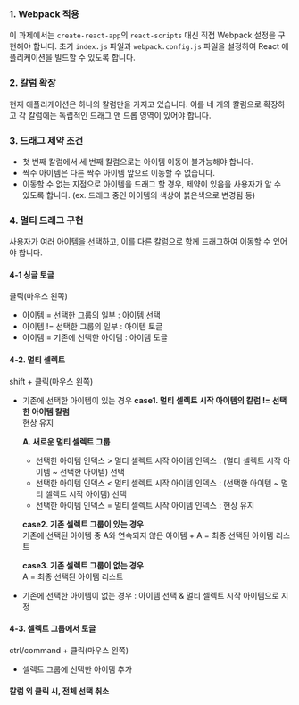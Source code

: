 ### 1. Webpack 적용

이 과제에서는 `create-react-app`의 `react-scripts` 대신 직접 Webpack 설정을 구현해야 합니다. 초기 `index.js` 파일과 `webpack.config.js` 파일을 설정하여 React 애플리케이션을 빌드할 수 있도록 합니다.

### 2. 칼럼 확장

현재 애플리케이션은 하나의 칼럼만을 가지고 있습니다. 이를 네 개의 칼럼으로 확장하고 각 칼럼에는 독립적인 드래그 앤 드롭 영역이 있어야 합니다.

### 3. 드래그 제약 조건

- 첫 번째 칼럼에서 세 번째 칼럼으로는 아이템 이동이 불가능해야 합니다.
- 짝수 아이템은 다른 짝수 아이템 앞으로 이동할 수 없습니다.
- 이동할 수 없는 지점으로 아이템을 드래그 할 경우, 제약이 있음을 사용자가 알 수 있도록 합니다.
  (ex. 드래그 중인 아이템의 색상이 붉은색으로 변경됨 등)

### 4. 멀티 드래그 구현

사용자가 여러 아이템을 선택하고, 이를 다른 칼럼으로 함께 드래그하여 이동할 수 있어야 합니다.

#### 4-1 싱글 토글

클릭(마우스 왼쪽)

- 아이템 = 선택한 그룹의 일부 : 아이템 선택
- 아이템 != 선택한 그룹의 일부 : 아이템 토글
- 아이템 = 기존에 선택한 아이템 : 아이템 토글

#### 4-2. 멀티 셀렉트

shift + 클릭(마우스 왼쪽)

- 기존에 선택한 아이템이 있는 경우
  **case1. 멀티 셀렉트 시작 아이템의 칼럼 != 선택한 아이템 칼럼**<br>
  현상 유지

  **A. 새로운 멀티 셀렉트 그룹**

  - 선택한 아이템 인덱스 > 멀티 셀렉트 시작 아이템 인덱스 : (멀티 셀렉트 시작 아이템 ~ 선택한 아이템) 선택
  - 선택한 아이템 인덱스 < 멀티 셀렉트 시작 아이템 인덱스 : (선택한 아이템 ~ 멀티 셀렉트 시작 아이템) 선택
  - 선택한 아이템 인덱스 = 멀티 셀렉트 시작 아이템 인덱스 : 현상 유지

  **case2. 기존 셀렉트 그룹이 있는 경우**<br>
  기존에 선택된 아이템 중 A와 연속되지 않은 아이템 + A = 최종 선택된 아이템 리스트

  **case3. 기존 셀렉트 그룹이 없는 경우**<br>
  A = 최종 선택된 아이템 리스트

- 기존에 선택한 아이템이 없는 경우 : 아이템 선택 & 멀티 셀렉트 시작 아이템으로 지정

#### 4-3. 셀렉트 그룹에서 토글

ctrl/command + 클릭(마우스 왼쪽)

- 셀렉트 그룹에 선택한 아이템 추가

#### 칼럼 외 클릭 시, 전체 선택 취소
